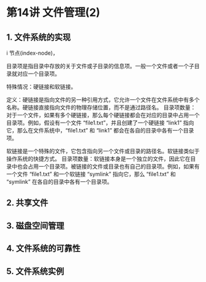 # 第14讲 文件管理(2)

## 1. 文件系统的实现

i 节点(index-node)，

目录项是指目录中存放的关于文件或子目录的信息项。一般一个文件或者一个子目录就对应一个目录项。

特殊情况：硬链接和软链接。

定义：硬链接是指向文件的另一种引用方式，它允许一个文件在文件系统中有多个名称。硬链接直接指向文件的物理存储位置，而不是通过路径名。
目录项数量：对于一个文件，如果有多个硬链接，那么每个硬链接都会在对应的目录中占用一个目录项。例如，假设有一个文件 “file1.txt”，并且创建了一个硬链接 “link1” 指向它，那么在文件系统中，“file1.txt” 和 “link1” 都会在各自的目录中各有一个目录项。

软链接是一个特殊的文件，它包含指向另一个文件或目录的路径名。软链接类似于操作系统的快捷方式。
目录项数量：软链接本身是一个独立的文件，因此它在目录中也会占用一个目录项。被链接的文件或目录也有自己的目录项。例如，如果有一个文件 “file1.txt” 和一个软链接 “symlink” 指向它，那么 “file1.txt” 和 “symlink” 在各自的目录中各有一个目录项。

## 2. 共享文件

## 3. 磁盘空间管理

## 4. 文件系统的可靠性

## 5. 文件系统实例
